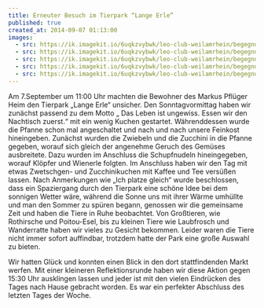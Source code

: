 ```yaml
---
title: Erneuter Besuch im Tierpark “Lange Erle”
published: true
created_at: 2014-09-07 01:13:00
images:
  - src: https://ik.imagekit.io/6uqkzvybwk/leo-club-weilamrhein/begegnungen/70-01.jpg
  - src: https://ik.imagekit.io/6uqkzvybwk/leo-club-weilamrhein/begegnungen/70-02.jpg
  - src: https://ik.imagekit.io/6uqkzvybwk/leo-club-weilamrhein/begegnungen/70-03.jpg
  - src: https://ik.imagekit.io/6uqkzvybwk/leo-club-weilamrhein/begegnungen/70-04.jpg
  - src: https://ik.imagekit.io/6uqkzvybwk/leo-club-weilamrhein/begegnungen/70-05.jpg
---
```


Am 7.September um 11:00 Uhr machten die Bewohner des Markus Pflüger Heim den Tierpark „Lange Erle“ unsicher. Den Sonntagvormittag haben wir zunächst passend zu dem Motto „ Das Leben ist ungewiss. Essen wir den Nachtisch zuerst.“ mit ein wenig Kuchen gestartet. Währenddessen wurde die Pfanne schon mal angeschaltet und nach und nach unsere Feinkost hineingeben. Zunächst wurden die Zwiebeln und die Zucchini in die Pfanne gegeben, worauf sich gleich der angenehme Geruch des Gemüses ausbreitete. Dazu wurden im Anschluss die Schupfnudeln hineingegeben, worauf Klöpfer und Wienerle folgten.
Im Anschluss haben wir den Tag mit etwas Zwetschgen- und Zucchinikuchen mit Kaffee und Tee versüßen lassen. Nach Anmerkungen wie „Ich platze gleich“ wurde beschlossen, dass ein Spaziergang durch den Tierpark eine schöne Idee bei dem sonnigen Wetter wäre, während die Sonne uns mit ihrer Wärme umhüllte und man den Sommer zu spüren begann, genossen wir die gemeinsame Zeit und haben die Tiere in Ruhe beobachtet. Von Großtieren, wie Rothirsche und Poitou-Esel, bis zu kleinen Tiere wie Laubfrosch und Wanderratte haben wir vieles zu Gesicht bekommen. Leider waren die Tiere nicht immer sofort auffindbar, trotzdem hatte der Park eine große Auswahl zu bieten.

Wir hatten Glück und konnten einen Blick in den dort stattfindenden Markt werfen. Mit einer kleineren Reflektionsrunde haben wir diese Aktion gegen 15:30 Uhr ausklingen lassen und jeder ist mit den vielen Eindrücken des Tages nach Hause gebracht worden. Es war ein perfekter Abschluss des letzten Tages der Woche.
